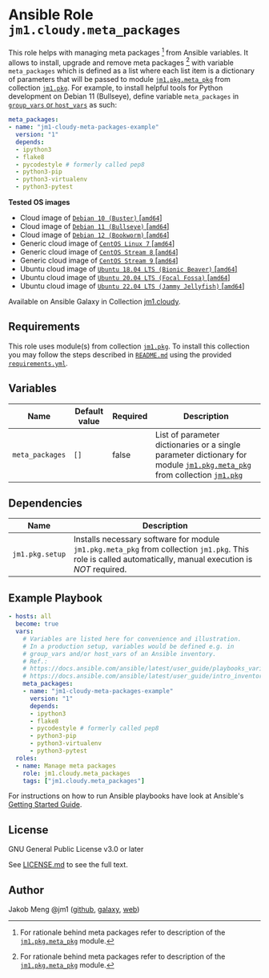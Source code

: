 # Ansible Role `jm1.cloudy.meta_packages`

This role helps with managing meta packages [^meta-packages] from Ansible variables. It allows to install, upgrade
and remove meta packages [^meta-packages] with variable `meta_packages` which is defined as a list where each list item
is a dictionary of parameters that will be passed to module [`jm1.pkg.meta_pkg`][jm1-pkg-meta-pkg] from collection
[`jm1.pkg`][galaxy-jm1-pkg]. For example, to install helpful tools for Python development on Debian 11 (Bullseye),
define variable `meta_packages` in [`group_vars` or `host_vars`][ansible-inventory] as such:

```yml
meta_packages:
- name: "jm1-cloudy-meta-packages-example"
  version: "1"
  depends:
  - ipython3
  - flake8
  - pycodestyle # formerly called pep8
  - python3-pip
  - python3-virtualenv
  - python3-pytest
```

[^meta-packages]: For rationale behind meta packages refer to description of the [`jm1.pkg.meta_pkg`][jm1-pkg-meta-pkg] module.

[ansible-inventory]: https://docs.ansible.com/ansible/latest/user_guide/intro_inventory.html
[jm1-pkg-meta-pkg]: https://github.com/JM1/ansible-collection-jm1-pkg/blob/master/plugins/modules/meta_pkg.py

**Tested OS images**
- Cloud image of [`Debian 10 (Buster)` \[`amd64`\]](https://cdimage.debian.org/cdimage/openstack/current/)
- Cloud image of [`Debian 11 (Bullseye)` \[`amd64`\]](https://cdimage.debian.org/images/cloud/bullseye/latest/)
- Cloud image of [`Debian 12 (Bookworm)` \[`amd64`\]](https://cdimage.debian.org/images/cloud/bookworm/)
- Generic cloud image of [`CentOS Linux 7` \[`amd64`\]](https://cloud.centos.org/centos/7/images/)
- Generic cloud image of [`CentOS Stream 8` \[`amd64`\]](https://cloud.centos.org/centos/8-stream/x86_64/images/)
- Generic cloud image of [`CentOS Stream 9` \[`amd64`\]](https://cloud.centos.org/centos/9-stream/x86_64/images/)
- Ubuntu cloud image of [`Ubuntu 18.04 LTS (Bionic Beaver)` \[`amd64`\]](https://cloud-images.ubuntu.com/bionic/current/)
- Ubuntu cloud image of [`Ubuntu 20.04 LTS (Focal Fossa)` \[`amd64`\]](https://cloud-images.ubuntu.com/focal/)
- Ubuntu cloud image of [`Ubuntu 22.04 LTS (Jammy Jellyfish)` \[`amd64`\]](https://cloud-images.ubuntu.com/jammy/)

Available on Ansible Galaxy in Collection [jm1.cloudy](https://galaxy.ansible.com/jm1/cloudy).

## Requirements

This role uses module(s) from collection [`jm1.pkg`][galaxy-jm1-pkg]. To install this collection you may follow the
steps described in [`README.md`][jm1-cloudy-readme] using the provided [`requirements.yml`][jm1-cloudy-requirements].

[galaxy-jm1-pkg]: https://galaxy.ansible.com/jm1/pkg
[jm1-cloudy-readme]: ../../README.md
[jm1-cloudy-requirements]: ../../requirements.yml

## Variables

| Name            | Default value | Required | Description                               |
| --------------- | ------------- | -------- | ----------------------------------------- |
| `meta_packages` | `[]`          | false    | List of parameter dictionaries or a single parameter dictionary for module [`jm1.pkg.meta_pkg`][jm1-pkg-meta-pkg] from collection [`jm1.pkg`][galaxy-jm1-pkg] |

## Dependencies

| Name               | Description                                                                                                                                                 |
| ------------------ | ----------------------------------------------------------------------------------------------------------------------------------------------------------- |
| `jm1.pkg.setup`    | Installs necessary software for module `jm1.pkg.meta_pkg` from collection `jm1.pkg`. This role is called automatically, manual execution is *NOT* required. |

## Example Playbook

```yml
- hosts: all
  become: true
  vars:
    # Variables are listed here for convenience and illustration.
    # In a production setup, variables would be defined e.g. in
    # group_vars and/or host_vars of an Ansible inventory.
    # Ref.:
    # https://docs.ansible.com/ansible/latest/user_guide/playbooks_variables.html
    # https://docs.ansible.com/ansible/latest/user_guide/intro_inventory.html
    meta_packages:
    - name: "jm1-cloudy-meta-packages-example"
      version: "1"
      depends:
      - ipython3
      - flake8
      - pycodestyle # formerly called pep8
      - python3-pip
      - python3-virtualenv
      - python3-pytest
  roles:
  - name: Manage meta packages
    role: jm1.cloudy.meta_packages
    tags: ["jm1.cloudy.meta_packages"]
```

For instructions on how to run Ansible playbooks have look at Ansible's
[Getting Started Guide](https://docs.ansible.com/ansible/latest/network/getting_started/first_playbook.html).

## License

GNU General Public License v3.0 or later

See [LICENSE.md](../../LICENSE.md) to see the full text.

## Author

Jakob Meng
@jm1 ([github](https://github.com/jm1), [galaxy](https://galaxy.ansible.com/jm1), [web](http://www.jakobmeng.de))
